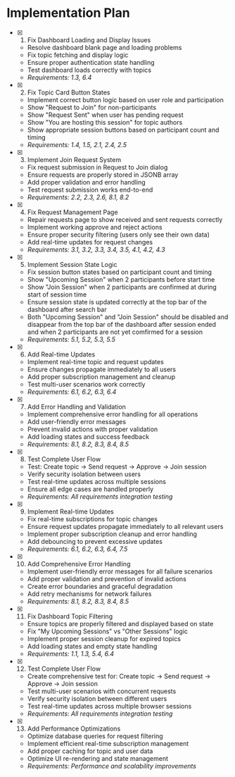 # Implementation Plan

- [x] 1. Fix Dashboard Loading and Display Issues

  - Resolve dashboard blank page and loading problems
  - Fix topic fetching and display logic
  - Ensure proper authentication state handling
  - Test dashboard loads correctly with topics
  - _Requirements: 1.3, 6.4_

- [x] 2. Fix Topic Card Button States

  - Implement correct button logic based on user role and participation
  - Show "Request to Join" for non-participants
  - Show "Request Sent" when user has pending request
  - Show "You are hosting this session" for topic authors
  - Show appropriate session buttons based on participant count and timing
  - _Requirements: 1.4, 1.5, 2.1, 2.4, 2.5_

- [x] 3. Implement Join Request System

  - Fix request submission in Request to Join dialog
  - Ensure requests are properly stored in JSONB array
  - Add proper validation and error handling
  - Test request submission works end-to-end
  - _Requirements: 2.2, 2.3, 2.6, 8.1, 8.2_

- [x] 4. Fix Request Management Page

  - Repair requests page to show received and sent requests correctly
  - Implement working approve and reject actions
  - Ensure proper security filtering (users only see their own data)
  - Add real-time updates for request changes
  - _Requirements: 3.1, 3.2, 3.3, 3.4, 3.5, 4.1, 4.2, 4.3_

- [x] 5. Implement Session State Logic

  - Fix session button states based on participant count and timing
  - Show "Upcoming Session" when 2 participants before start time
  - Show "Join Session" when 2 participants are confirmed at during start of session time
  - Ensure session state is updated correctly at the top bar of the dashboard after search bar
  - Both "Upcoming Session" and "Join Session" should be disabled and disappear from the top bar of the dashboard after session ended and when 2 participants are not yet comfirmed for a session
  - _Requirements: 5.1, 5.2, 5.3, 5.5_

- [x] 6. Add Real-time Updates

  - Implement real-time topic and request updates
  - Ensure changes propagate immediately to all users
  - Add proper subscription management and cleanup
  - Test multi-user scenarios work correctly
  - _Requirements: 6.1, 6.2, 6.3, 6.4_

- [x] 7. Add Error Handling and Validation

  - Implement comprehensive error handling for all operations
  - Add user-friendly error messages
  - Prevent invalid actions with proper validation
  - Add loading states and success feedback
  - _Requirements: 8.1, 8.2, 8.3, 8.4, 8.5_

- [x] 8. Test Complete User Flow





  - Test: Create topic → Send request → Approve → Join session
  - Verify security isolation between users
  - Test real-time updates across multiple sessions
  - Ensure all edge cases are handled properly
  - _Requirements: All requirements integration testing_
- [x] 9. Implement Real-time Updates

  - Fix real-time subscriptions for topic changes
  - Ensure request updates propagate immediately to all relevant users
  - Implement proper subscription cleanup and error handling
  - Add debouncing to prevent excessive updates
  - _Requirements: 6.1, 6.2, 6.3, 6.4, 7.5_

- [x] 10. Add Comprehensive Error Handling

  - Implement user-friendly error messages for all failure scenarios
  - Add proper validation and prevention of invalid actions
  - Create error boundaries and graceful degradation
  - Add retry mechanisms for network failures
  - _Requirements: 8.1, 8.2, 8.3, 8.4, 8.5_

- [x] 11. Fix Dashboard Topic Filtering

  - Ensure topics are properly filtered and displayed based on state
  - Fix "My Upcoming Sessions" vs "Other Sessions" logic
  - Implement proper session cleanup for expired topics
  - Add loading states and empty state handling
  - _Requirements: 1.1, 1.3, 5.4, 6.4_

- [x] 12. Test Complete User Flow

  - Create comprehensive test for: Create topic → Send request → Approve → Join session
  - Test multi-user scenarios with concurrent requests
  - Verify security isolation between different users
  - Test real-time updates across multiple browser sessions
  - _Requirements: All requirements integration testing_

- [x] 13. Add Performance Optimizations

  - Optimize database queries for request filtering
  - Implement efficient real-time subscription management
  - Add proper caching for topic and user data
  - Optimize UI re-rendering and state management
  - _Requirements: Performance and scalability improvements_
